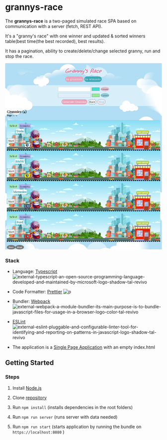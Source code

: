 # grannys-race

The **grannys-race** is a  two-paged simulated race SPA based on communication with a server (fetch, REST API). 

It's a "granny's race" with one winner and updated & sorted winners table(best time(the best recorded), best results). 

It has a pagination, ability to create/delete/change selected granny, run and stop the race.               

![Alt text](257009654-d7f59749-b0bc-41b9-982a-be4f46e4da4e.png)

### Stack

- Language: [Typescript](https://www.typescriptlang.org/)  <img width="14" height="14" src="https://img.icons8.com/external-tal-revivo-shadow-tal-revivo/24/external-typescript-an-open-source-programming-language-developed-and-maintained-by-microsoft-logo-shadow-tal-revivo.png" alt="external-typescript-an-open-source-programming-language-developed-and-maintained-by-microsoft-logo-shadow-tal-revivo"/>

- Code Formatter: [Prettier](https://prettier.io/) <img width="14" height="14" src="https://img.icons8.com/fluency/48/p.png" alt="p"/>
- Bundler: [Webpack](https://webpack.js.org/)  <img width="14" height="14" src="https://img.icons8.com/external-tal-revivo-color-tal-revivo/24/external-webpack-a-module-bundler-its-main-purpose-is-to-bundle-javascript-files-for-usage-in-a-browser-logo-color-tal-revivo.png" alt="external-webpack-a-module-bundler-its-main-purpose-is-to-bundle-javascript-files-for-usage-in-a-browser-logo-color-tal-revivo"/>

- [ESLint](https://eslint.org/)   <img width="14" height="14" src="https://img.icons8.com/external-tal-revivo-shadow-tal-revivo/24/external-eslint-pluggable-and-configurable-linter-tool-for-identifying-and-reporting-on-patterns-in-javascript-logo-shadow-tal-revivo.png" alt="external-eslint-pluggable-and-configurable-linter-tool-for-identifying-and-reporting-on-patterns-in-javascript-logo-shadow-tal-revivo"/>
- The application is a [Single Page Application](https://developer.mozilla.org/en-US/docs/Glossary/SPA) with an empty index.html

## Getting Started

### Steps

1. Install [Node.js](https://nodejs.org/ru)   

2. Clone [repository](https://github.com/Sandrainporto/grannys-race.git)
3. Run `npm install` (installs dependencies in the root folders)
4. Run `npm run server` (runs server with data needed)
5. Run `npm run start` (starts application by running the bundle on `https://localhost:8080` )

